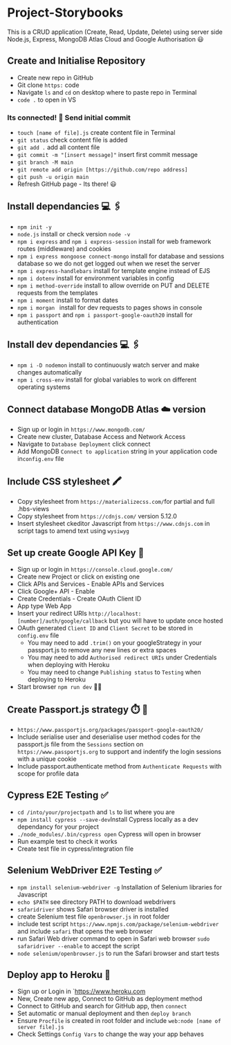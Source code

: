# Project-Storybooks

This is a CRUD application (Create, Read, Update, Delete) using server side Node.js, Express, MongoDB Atlas Cloud and Google Authorisation :smiley:

## Create and Initialise Repository

- Create new repo in GitHub
- Git clone `https:` code
- Navigate `ls` and `cd` on desktop where to paste repo in Terminal
- `code .` to open in VS

### Its connected! :tada: Send initial commit

- `touch [name of file].js` create content file in Terminal
- `git status` check content file is added
- `git add .` add all content file
- `git commit -m "[insert message]"` insert first commit message
- `git branch -M main`
- `git remote add origin [https://github.com/repo address]`
- `git push -u origin main`
- Refresh GitHub page - Its there! :smiley:

## Install dependancies :computer: :paperclips:

- `npm init -y`
- `node.js` install or check version `node -v`
- `npm i express` and `npm i express-session` install for web framework routes (middleware) and cookies
- `npm i express mongoose connect-mongo` install for database and sessions database so we do not get logged out when we reset the server
- `npm i express-handlebars` install for template engine instead of EJS
- `npm i dotenv` install for environment variables in config
- `npm i method-override` install to allow override on PUT and DELETE requests from the templates
- `npm i moment` install to format dates
- `npm i morgan ` install for dev requests to pages shows in console
- `npm i passport` and `npm i passport-google-oauth20` install for authentication

## Install dev dependancies :computer: :paperclips:

- `npm i -D nodemon` install to continuously watch server and make changes automatically
- `npm i cross-env` install for global variables to work on different operating systems

## Connect database MongoDB Atlas :cloud: version

- Sign up or login in `https://www.mongodb.com/`
- Create new cluster, Database Access and Network Access
- Navigate to `Database Deployment` click connect
- Add MongoDB `Connect to application` string in your application code in`config.env` file

## Include CSS stylesheet :crayon:

- Copy stylesheet from `https://materializecss.com/`for partial and full .hbs-views
- Copy stylesheet from `https://cdnjs.com/` version 5.12.0
- Insert stylesheet ckeditor Javascript from `https://www.cdnjs.com` in script tags to amend text using `wysiwyg`

## Set up create Google API Key :closed_lock_with_key:

- Sign up or login in `https://console.cloud.google.com/`
- Create new Project or click on existing one
- Click APIs and Services - Enable APIs and Services
- Click Google+ API - Enable
- Create Credentials - Create OAuth Client ID
- App type Web App
- Insert your redirect URIs `http://localhost:[number]/auth/google/callback` but you will have to update once hosted
- OAuth generated `Client ID` and `Client Secret` to be stored in `config.env` file
  - You may need to add `.trim()` on your googleStrategy in your passport.js to remove any new lines or extra spaces
  - You may need to add `Authorised redirect URIs` under Credentials when deploying with Heroku
  - You may need to change `Publishing status` to `Testing` when deploying to Heroku
- Start browser `npm run dev` :running_woman:

## Create Passport.js strategy :stopwatch: :cookie:

- `https://www.passportjs.org/packages/passport-google-oauth20/`
- Include serialise user and deserialise user method codes for the passport.js file from the `Sessions` section on `https://www.passportjs.org` to support and indentify the login sessions with a unique cookie
- Include passport.authenticate method from `Authenticate Requests` with scope for profile data

## Cypress E2E Testing :white_check_mark:

- `cd /into/your/projectpath` and `ls` to list where you are
- `npm install cypress --save-dev`Install Cypress locally as a dev dependancy for your project
- `./node_modules/.bin/cypress open` Cypress will open in browser
- Run example test to check it works
- Create test file in cypress/integration file

## Selenium WebDriver E2E Testing :white_check_mark:

- `npm install selenium-webdriver -g` Installation of Selenium libraries for Javascript
- `echo $PATH` see directory PATH to download webdrivers
- `safaridriver` shows Safari browser driver is installed
- create Selenium test file `openbrowser.js` in root folder
- include test script `https://www.npmjs.com/package/selenium-webdriver` and include `safari` that opens the web browser
- run Safari Web driver command to open in Safari web browser `sudo safaridriver --enable` to accept the script
- `node selenium/openbrowser.js` to run the Safari browser and start tests

## Deploy app to Heroku :rocket:

- Sign up or Login in `https://www.heroku.com
- New, Create new app, Connect to GitHub as deployment method
- Connect to GitHub and search for GitHub app, then `connect`
- Set automatic or manual deployment and then `deploy branch`
- Ensure `Procfile` is created in root folder and include `web:node [name of server file].js`
- Check Settings `Config Vars` to change the way your app behaves
